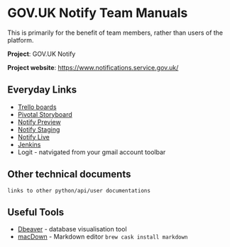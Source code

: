 # GOV.UK Notify Team Manuals

This is primarily for the benefit of team members, rather than users of the platform.

**Project**: GOV.UK Notify

**Project website**: https://www.notifications.service.gov.uk/

## Everyday Links
* [Trello boards](https://www.notifications.service.gov.uk/)
* [Pivotal Storyboard](https://www.notifications.service.gov.uk/)
* [Notify Preview](https://www.notify.works/)
* [Notify Staging](https://www.staging-notify.works/)
* [Notify Live](https://www.notifications.service.gov.uk/)
* [Jenkins](https://jenkins.notify.tools/)
* Logit - natvigated from your gmail account toolbar


## Other technical documents
    links to other python/api/user documentations


## Useful Tools
* [Dbeaver](https://dbeaver.jkiss.org/) - database visualisation tool
* [macDown](https://macdown.uranusjr.com/) - Markdown editor ```brew cask install markdown```


